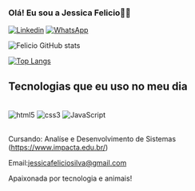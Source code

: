 
### Olá! Eu sou a Jessica Felicio👋🏽

[![Linkedin](https://img.shields.io/badge/LinkedIn-0077B5?style=for-the-badge&logo=linkedin&logoColor=white)](https://www.linkedin.com/in/jessica-felicio2137/)
[![WhatsApp](https://img.shields.io/badge/WhatsApp-25D366?style=for-the-badge&logo=whatsapp&logoColor=white)](https://wa.me/5511941282225)

![Felicio GitHub stats](https://github-readme-stats.vercel.app/api?username=Felicio-Jessica&show_icons=true&theme=radical)

[![Top Langs](https://github-readme-stats.vercel.app/api/top-langs/?username=Felicio-Jessica)](https://github.com/anuraghazra/github-readme-stats)

## Tecnologias que eu uso no meu dia

<div style="display: inline_block"><br/>
    <img align="center" alt="html5" src="https://img.shields.io/badge/HTML5-E34F26?style=for-the-badge&logo=html5&logoColor=white" />
    <img align="center" alt="css3" src="https://img.shields.io/badge/CSS3-1572B6?style=for-the-badge&logo=css3&logoColor=white" />
    <img align="center" alt="JavaScript" src="https://img.shields.io/badge/JavaScript-F7DF1E?style=for-the-badge&logo=javascript&logoColor=black" /> 
</div><br/>

Cursando:
Analíse e Desenvolvimento de Sistemas<br/>
(https://www.impacta.edu.br/)<br/>

Email:jessicafeliciosilva@gmail.com<br/>

Apaixonada por tecnologia e animais!<br/>
